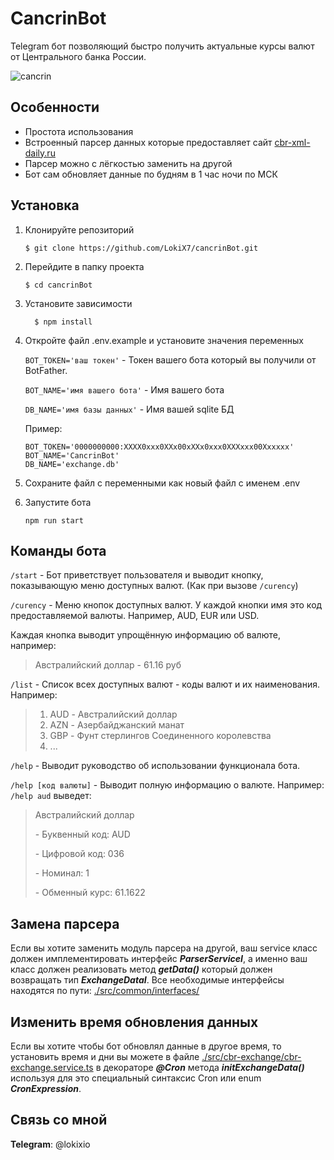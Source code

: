 **CancrinBot**
===

Telegram бот позволяющий быстро получить актуальные курсы валют от Центрального банка России.

![cancrin](https://github.com/LokiX7/cancrinBot/assets/73707133/ef4686f8-d9af-44b7-9915-e7418f0726b7)

Особенности
---
  + Простота использования
  + Встроенный парсер данных которые предоставляет сайт [cbr-xml-daily.ru](https://www.cbr-xml-daily.ru/)
  + Парсер можно с лёгкостью заменить на другой
  + Бот сам обновляет данные по будням в 1 час ночи по МСК
  

Установка
---

1. Клонируйте репозиторий
    ```
    $ git clone https://github.com/LokiX7/cancrinBot.git
    ```
2. Перейдите в папку проекта
    ```
    $ cd cancrinBot
    ```
3. Установите зависимости
    ```
      $ npm install
    ```
4. Откройте файл .env.example и установите значения переменных

    `BOT_TOKEN='ваш токен'` - Токен вашего бота который вы получили от BotFather.
    
    `BOT_NAME='имя вашего бота'` - Имя вашего бота
    
    `DB_NAME='имя базы данных'` - Имя вашей sqlite БД

    Пример:

    ```
    BOT_TOKEN='0000000000:XXXX0xxx0XXx00xXXx0xxx0XXXxxx00Xxxxxx'
    BOT_NAME='CancrinBot'
    DB_NAME='exchange.db'
    ```
5. Сохраните файл с переменными как новый файл с именем .env 

6. Запустите бота
    ```
    npm run start
    ```
Команды бота
---

`/start` - Бот приветствует пользователя и выводит кнопку, показывающую меню доступных валют. (Как при вызове `/curency`)

`/curency` - Меню кнопок доступных валют. У каждой кнопки имя это код предоставляемой валюты. Например, AUD, EUR или USD. 

Каждая кнопка выводит упрощённую информацию об валюте, например: 
  > Австралийский доллар - 61.16 руб

`/list` - Список всех доступных валют - коды валют и их наименования. Например:
  >1. AUD - Австралийский доллар
  >2. AZN - Азербайджанский манат
  >3. GBP - Фунт стерлингов Соединенного королевства
  >4. ...

`/help` - Выводит руководство об использовании функционала бота.

`/help [код валюты]` - Выводит полную информацию о валюте. Например: `/help aud` выведет:
  >Австралийский доллар
   >
   >\- Буквенный код: AUD
   >
   >\- Цифровой код: 036
   >
   >\- Номинал: 1
   >
   >\- Обменный курс: 61.1622

Замена парсера
---

Если вы хотите заменить модуль парсера на другой, ваш service класс должен имплементировать интерфейс ***ParserServiceI***, а именно ваш класс должен реализовать метод ***getData()*** который должен возвращать тип ***ExchangeDataI***. Все необходимые интерфейсы находятся по пути:
[./src/common/interfaces/](./src/common/interfaces/)

Изменить время обновления данных
---

Если вы хотите чтобы бот обновлял данные в другое время, то установить время и дни вы можете в  файле [./src/cbr-exchange/cbr-exchange.service.ts](./src/cbr-exchange/cbr-exchange.service.ts) в декораторе ***@Cron*** метода ***initExchangeData()*** используя для это специальный синтаксис Cron или enum ***CronExpression***.

Связь со мной
--- 

**Telegram**: @lokixio

